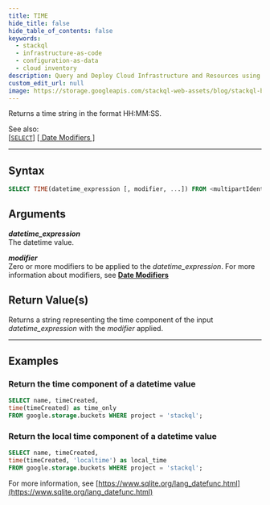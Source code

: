 ```yaml
---
title: TIME
hide_title: false
hide_table_of_contents: false
keywords:
  - stackql
  - infrastructure-as-code
  - configuration-as-data
  - cloud inventory
description: Query and Deploy Cloud Infrastructure and Resources using SQL
custom_edit_url: null
image: https://storage.googleapis.com/stackql-web-assets/blog/stackql-blog-post-featured-image.png
---
```

Returns a time string in the format HH:MM:SS.  

See also:  
[[` SELECT `]](/docs/language-spec/select) [[ Date Modifiers ]](/docs/language-spec/functions/datetime/date_modifiers) 

* * * 

## Syntax

```sql
SELECT TIME(datetime_expression [, modifier, ...]) FROM <multipartIdentifier>;
```

## Arguments

__*datetime_expression*__  
The datetime value.

__*modifier*__  
Zero or more modifiers to be applied to the *datetime_expression*.  For more information about modifiers, see [**Date Modifiers**](/docs/language-spec/functions/datetime/date_modifiers)

## Return Value(s)

Returns a string representing the time component of the input *datetime_expression* with the *modifier* applied.

* * *

## Examples

### Return the time component of a datetime value

```sql
SELECT name, timeCreated,
time(timeCreated) as time_only
FROM google.storage.buckets WHERE project = 'stackql';
```

### Return the local time component of a datetime value

```sql
SELECT name, timeCreated,
time(timeCreated, 'localtime') as local_time
FROM google.storage.buckets WHERE project = 'stackql';
```

For more information, see [https://www.sqlite.org/lang_datefunc.html](https://www.sqlite.org/lang_datefunc.html)